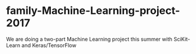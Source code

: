 # family-Machine-Learning-project-2017
We are doing a two-part Machine Learning project this summer with SciKit-Learn and Keras/TensorFlow
